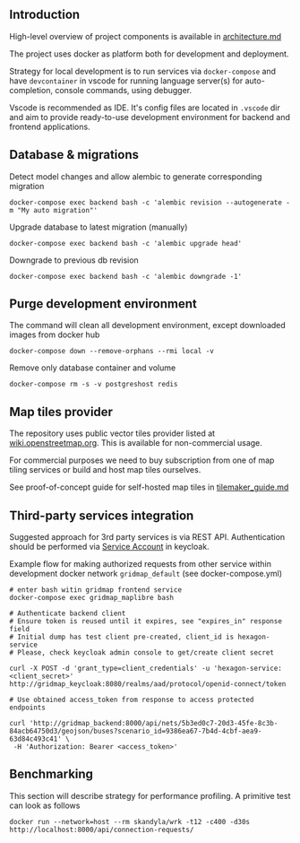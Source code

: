 ## Introduction

High-level overview of project components is available in [architecture.md](architecture.md)

The project uses docker as platform both for development and deployment.

Strategy for local development is to run services via `docker-compose` and have `devcontainer` in vscode for running language server(s) for auto-completion, console commands, using debugger.

Vscode is recommended as IDE. It's config files are located in `.vscode` dir and aim to provide ready-to-use development environment for backend and frontend applications.

## Database & migrations

Detect model changes and allow alembic to generate corresponding migration

```
docker-compose exec backend bash -c 'alembic revision --autogenerate -m "My auto migration"'
```

Upgrade database to latest migration (manually)

```
docker-compose exec backend bash -c 'alembic upgrade head'
```

Downgrade to previous db revision

```
docker-compose exec backend bash -c 'alembic downgrade -1'
```

## Purge development environment

The command will clean all development environment, except downloaded images from docker hub

```
docker-compose down --remove-orphans --rmi local -v
```

Remove only database container and volume

```
docker-compose rm -s -v postgreshost redis
```

## Map tiles provider

The repository uses public vector tiles provider listed at [wiki.openstreetmap.org](https://wiki.openstreetmap.org/wiki/Vector_tiles#Providers). This is available for non-commercial usage.

For commercial purposes we need to buy subscription from one of map tiling services or build and host map tiles ourselves.

See proof-of-concept guide for self-hosted map tiles in [tilemaker_guide.md](tilemaker_guide.md)

## Third-party services integration

Suggested approach for 3rd party services is via REST API. Authentication should be performed via [Service Account](https://www.keycloak.org/docs/latest/server_admin/index.html#_service_accounts) in keycloak.

Example flow for making authorized requests from other service within development docker network `gridmap_default` (see docker-compose.yml)

```
# enter bash witin gridmap frontend service
docker-compose exec gridmap_maplibre bash

# Authenticate backend client
# Ensure token is reused until it expires, see "expires_in" response field
# Initial dump has test client pre-created, client_id is hexagon-service
# Please, check keycloak admin console to get/create client secret

curl -X POST -d 'grant_type=client_credentials' -u 'hexagon-service:<client_secret>' http://gridmap_keycloak:8080/realms/aad/protocol/openid-connect/token

# Use obtained access_token from response to access protected endpoints

curl 'http://gridmap_backend:8000/api/nets/5b3ed0c7-20d3-45fe-8c3b-84acb64750d3/geojson/buses?scenario_id=9386ea67-7b4d-4cbf-aea9-63d84c493c41' \
 -H 'Authorization: Bearer <access_token>'
```

## Benchmarking

This section will describe strategy for performance profiling. A primitive test can look as follows

```
docker run --network=host --rm skandyla/wrk -t12 -c400 -d30s http://localhost:8000/api/connection-requests/
```

